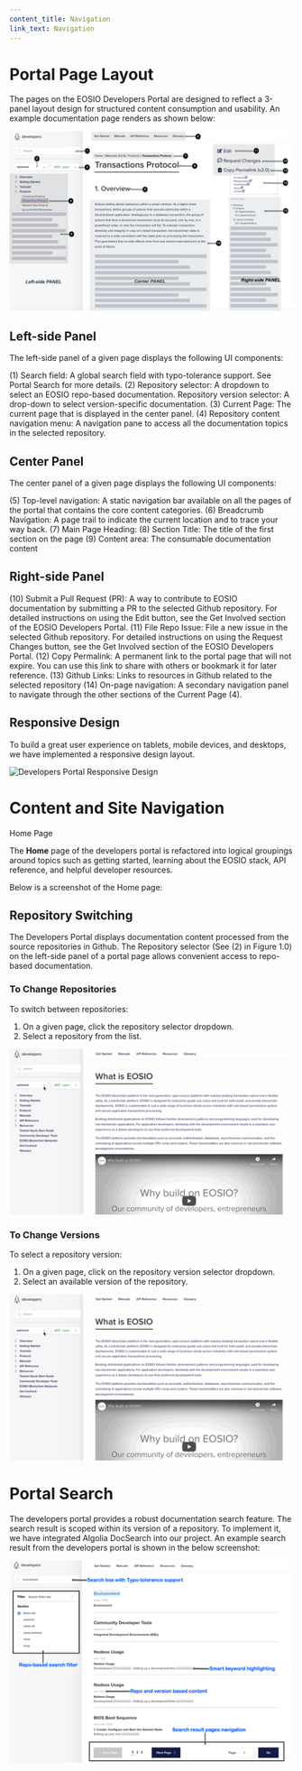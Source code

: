 ```yaml
---
content_title: Navigation
link_text: Navigation
---
```


# Portal Page Layout 

The pages on the EOSIO Developers Portal are designed to reflect a 3-panel layout design for structured content consumption and usability. An example documentation page renders as shown below: 

![Developers Portal Page Layout](portal-page-layout.png "portal page layout")

## Left-side Panel

The left-side panel of a given page displays the following UI components: 

(1) Search field: A global search field with typo-tolerance support. See Portal Search for more details. 
(2) Repository selector: A dropdown to select an EOSIO repo-based documentation. Repository version selector: A drop-down to select version-specific documentation. 
(3) Current Page: The current page that is displayed in the center panel. 
(4) Repository content navigation menu: A navigation pane to access all the documentation topics in the selected repository. 

## Center Panel
The center panel of a given page displays the following UI components: 

(5) Top-level navigation: A static navigation bar available on all the pages of the portal that contains the core content categories.
(6) Breadcrumb Navigation:  A page trail to indicate the current location and to trace your way back.
(7) Main Page Heading: 
(8) Section Title: The title of the first section on the page
(9) Content area:  The consumable documentation content

## Right-side Panel

(10) Submit a Pull Request (PR): A way to contribute to EOSIO documentation by submitting a PR to the selected Github repository. For detailed instructions on using the Edit button, see the Get Involved section of the EOSIO Developers Portal. 
(11) File Repo Issue: File a new issue in the selected Github repository. For detailed instructions on using the Request Changes button, see the Get Involved section of the EOSIO Developers Portal. 
(12) Copy Permalink: A permanent link to the portal page that will not expire. You can use this link to share with others or bookmark it for later reference. 
(13) Github Links: Links to resources in Github related to the selected repository 
(14) On-page navigation: A secondary navigation panel to navigate through the other sections of the Current Page (4). 

## Responsive Design

To build a great user experience on tablets, mobile devices, and desktops, we have implemented a responsive design layout. 

![Developers Portal Responsive Design](responsive-design.gif "responsive design")

# Content and Site Navigation

Home Page

The **Home** page of the developers portal is refactored into logical groupings around topics such as getting started, learning about the EOSIO stack, API reference, and helpful developer resources. 

Below is a screenshot of the Home page:

<pic>

## Repository Switching 
The Developers Portal displays documentation content processed from the source repositories in Github. The Repository selector (See (2) in Figure 1.0) on the left-side panel of a portal page allows convenient access to repo-based documentation. 

### To Change Repositories
To switch between repositories:

1. On a given page, click the repository selector dropdown. 
2. Select a repository from the list. 

![Developers Portal Repo Switch](repo-switch.gif "repo switch")

### To Change Versions
To select a repository version: 

1. On a given page, click on the repository version selector dropdown. 
2. Select an available version of the repository.

![Developers Portal Version Switch](repo-switch.gif "version switch")

# Portal Search 

The developers portal provides a robust documentation search feature. The search result is scoped within its version of a repository. To implement it, we have integrated Algolia DocSearch into our project. An example search result from the developers portal is shown in the below screenshot:

![Developers Portal Search](portal-search.png "portal search")
